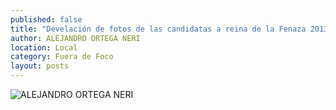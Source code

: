 ```yaml
---
published: false
title: "Develación de fotos de las candidatas a reina de la Fenaza 2013, en jardín Independencia"
author: ALEJANDRO ORTEGA NERI
location: Local
category: Fuera de Foco
layout: posts
---
```


![ALEJANDRO ORTEGA NERI](http://i.imgur.com/8Qa6G0wm.jpg)
